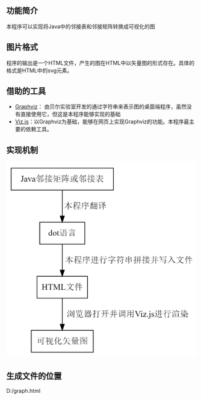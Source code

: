 ## 功能简介
本程序可以实现将Java中的邻接表和邻接矩阵转换成可视化的图
## 图片格式
程序的输出是一个HTML文件，产生的图在HTML中以矢量图的形式存在。具体的格式是HTML中的svg元素。
## 借助的工具
* [Graphviz](http://www.graphviz.org/)： 由贝尔实验室开发的通过字符串来表示图的桌面端程序，虽然没有直接使用它，但这是本程序能够实现的基础
* [Viz.js](https://github.com/mdaines/viz.js/)：以Graphviz为基础，能够在网页上实现Graphviz的功能。本程序最主要的依赖工具。
## 实现机制
![机制](机制.png)
## 生成文件的位置
D:/graph.html